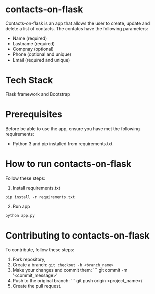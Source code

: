 # contacts-on-flask

Contacts-on-flask is an app that allows the user to create, update and delete a list of contacts. The contatcs have the following parameters:

- Name (required)
- Lastname (required)
- Compnay (optional)
- Phone (optional and unique)
- Email (required and unique)

# Tech Stack

Flask framework and Bootstrap

# Prerequisites

Before be able to use the app, ensure you have met the following requirements:

- Python 3 and pip installed from requirements.txt


# How to run contacts-on-flask

Follow these steps:

1) Install requirements.txt

``` 
pip install -r requirements.txt 
```

2) Run app

```
python app.py
```

# Contributing to contacts-on-flask

To contribute, follow these steps:

1) Fork repository,
2) Create a branch: ``` git checkout -b <branch_name> ```
3) Make your changes and commit them: ``` git commit -m '<commit_message>'
4) Push to the original branch: ``` git push origin <project_name>/<location>
5) Create the pull request.

